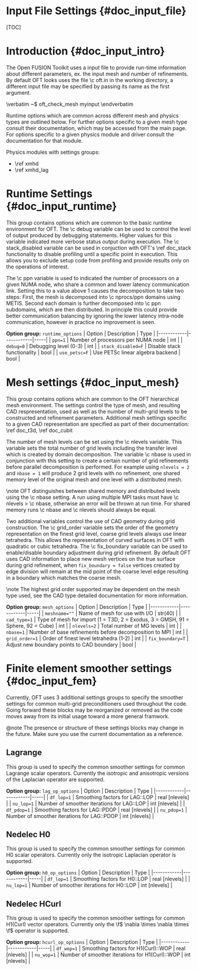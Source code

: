 Input File Settings    {#doc_input_file}
===================

[TOC]

# Introduction {#doc_input_intro}

The Open FUSION Toolkit uses a input file to provide run-time information about different parameters, ex. the input mesh and number of refinements. By default OFT looks uses the file \c oft.in in the working directory, a different input file may be specified by passing its name as the first argument.

\verbatim
~$ oft_check_mesh myinput
\endverbatim

 Runtime options which are common across different mesh and physics types are outlined below. For further options specific to a given
 mesh type consult their documentation, which may be accessed from the main page. For options specific to a given physics module and
 driver consult the documentation for that module.

Physics modules with settings groups:
 - \ref xmhd
 - \ref xmhd_lag

# Runtime Settings {#doc_input_runtime}

 This group contains options which are common to the basic runtime environment for OFT. The \c debug variable can be used to control the
 level of output produced by debugging statements. Higher values for this variable indicated more verbose status output during execution. The
 \c stack_disabled variable can be used in conjuction with OFT's \ref doc_stack functionality to disable profiling until a specific point in
 execution. This allows you to exclude setup code from profiling and provide results only on the operations of interest.

 The \c ppn variable is used to indicated the number of processors on a given NUMA node, who share a common and lower latency communication
 link. Setting this to a value above 1 causes the decomposition to take two steps: First, the mesh is decomposed into \c nprocs/ppn domains
 using METIS. Second each domain is further decomposed into \c ppn subdomains, which are then distributed. In principle this could provide
 better communication balancing by ignoring the lower latency intra-node communication, however in practice no improvement is seen.

**Option group:** `runtime_options`
|  Option  |  Description  | Type |
|------------|------------|-----|
| `ppn=1`             | Number of processors per NUMA node | int |
| `debug=0`           | Debugging level (0-3) | int |
| `stack_disabled=F`  | Disable stack functionality | bool |
| `use_petsc=F`       | Use PETSc linear algebra backend | bool |

# Mesh settings {#doc_input_mesh}

This group contains options which are common to the OFT hierarchical mesh environment. The settings control the type of mesh, and resulting
CAD respresentation, used as well as the number of multi-grid levels to be constructed and refinement parameters. Additional mesh settings specific
to a given CAD representation are specified as part of their documentation: \ref doc_t3d, \ref doc_cubit

The number of mesh levels can be set using the \c nlevels variable. This variable sets the total number of grid levels including the transfer
level which is created by domain decomposition. The variable \c nbase is used in conjunction with this setting to create a certain number of grid
refinements before parallel decomposition is performed. For example using `nlevels = 2` and `nbase = 1` will produce 2 grid levels with no refinement,
one shared memory level of the original mesh and one level with a distributed mesh.  

\note OFT distinguishes between shared memory and distributed levels using the \c nbase setting. A run using multiple MPI tasks must have
\c nlevels > \c nbase, otherwise an error will be thrown at run time. For shared memory runs \c nbase and \c nlevels should always be
equal.

Two additional variables control the use of CAD geometry during grid construction. The \c grid_order variable sets the order of the geometry
representation on the finest grid level, coarse grid levels always use linear tetrahedra. This allows the representation of curved surfaces in
OFT with quadratic or cubic tetrahedra. The \c fix_boundary variable can be used to enable/disable boundary adjustment during grid refinement.
By default OFT uses CAD information to place new mesh vertices on the true surface during grid refinement, when `fix_boundary = false` vertices
created by edge division will remain at the mid point of the coarse level edge resulting in a boundary which matches the coarse mesh.

\note The highest grid order supported may be dependent on the mesh type used, see the CAD type detailed documentation for more information.

**Option group:** `mesh_options`
|  Option  |  Description  | Type |
|------------|------------|-----|
| `meshname=""`     | Name of mesh for use with I/O | str(40) |
| `cad_type=1`      | Type of mesh for import (1 = T3D, 2 = Exodus, 3 = GMSH, 91 = Sphere, 92 = Cube) | int |
| `nlevels=2`       | Total number of MG levels | int |
| `nbase=1`         | Number of base refinements before decomposition to MPI | int |
| `grid_order=1`    | Order of finest level tetrahedra (1-2) | int |
| `fix_boundary=T`  | Adjust new boundary points to CAD boundary | bool |

# Finite element smoother settings {#doc_input_fem}

Currently, OFT uses 3 additional settings groups to specify the smoother settings for common multi-grid preconditioners used throughout
the code. Going forward these blocks may be reorganized or removed as the code moves away from its initial usage toward a more general framwork.

@note The presence or structure of these settings blocks may change in the future.
Make sure you use the current documentation as a reference.

## Lagrange

This group is used to specify the common smoother settings for common Lagrange scalar
operators. Currently the isotropic and anisotropic versions of the Laplacian operator
are supported.

**Option group:** `lag_op_options`
|  Option  |  Description  | Type |
|------------|------------|-----|
| `df_lop=1`   | Smoothing factors for LAG::LOP | real [nlevels] |
| `nu_lop=1`   | Number of smoother iterations for LAG::LOP | int [nlevels] |
| `df_pdop=1`  | Smoothing factors for LAG::PDOP | real [nlevels] |
| `nu_pdop=1`  | Number of smoother iterations for LAG::PDOP | int [nlevels] |

## Nedelec H0

This group is used to specify the common smoother settings for common H0 scalar
operators. Currently only the isotropic Laplacian operator is supported.

**Option group:** `h0_op_options`
|  Option  |  Description  | Type |
|------------|------------|-----|
| `df_lop=1`   | Smoothing factors for H0::LOP | real [nlevels] |
| `nu_lop=1`   | Number of smoother iterations for H0::LOP | int [nlevels] |

## Nedelec HCurl

This group is used to specify the common smoother settings for common H1(Curl) vector
operators. Currently only the \f$ \nabla \times \nabla \times \f$ operator is supported.

**Option group:** `hcurl_op_options`
|  Option  |  Description  | Type |
|------------|------------|-----|
| `df_wop=1`   | Smoothing factors for H1(Curl)::WOP | real [nlevels] |
| `nu_wop=1`   | Number of smoother iterations for H1(Curl)::WOP | int [nlevels] |
